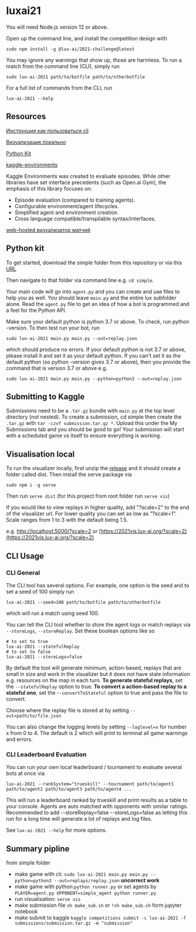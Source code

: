 # luxai21

You will need Node.js version 12 or above.

Open up the command line, and install the competition design with

`sudo npm install -g @lux-ai/2021-challenge@latest`

You may ignore any warnings that show up, those are harmless. To run a match from the command line (CLI), simply run

`sudo lux-ai-2021 path/to/botfile path/to/otherbotfile`

For a full list of commands from the CLI, run

`lux-ai-2021 --help`

## Resources

[Инструкция как пользоваться cli](https://github.com/Lux-AI-Challenge/Lux-Design-2021)

[Визуализация локально](https://github.com/Lux-AI-Challenge/Lux-Viewer-2021)

[Python Kit](https://github.com/Lux-AI-Challenge/Lux-Design-2021/tree/master/kits/python)

[kaggle-environments](https://github.com/Kaggle/kaggle-environments)

Kaggle Environments was created to evaluate episodes. While other libraries have set interface precedents (such as Open.ai Gym), the emphasis of this library focuses on:

- Episode evaluation (compared to training agents).
- Configurable environment/agent lifecycles.
- Simplified agent and environment creation.
- Cross language compatible/transpilable syntax/interfaces.

[web-hosted визуализатор матчей](https://2021vis.lux-ai.org/)

## Python kit

To get started, download the simple folder from this repository or via this [URL](https://github.com/Lux-AI-Challenge/Lux-Design-2021/raw/master/kits/python/simple/simple.tar.gz)

Then navigate to that folder via command line e.g. `cd simple`.

Your main code will go into `agent.py` and you can create and use files to help you as well. You should leave `main.py` and the entire lux subfolder alone. Read the `agent.py` file to get an idea of how a bot is programmed and a feel for the Python API.

Make sure your default python is python 3.7 or above. To check, run python -version. To then test run your bot, run

`sudo lux-ai-2021 main.py main.py --out=replay.json`

which should produce no errors. If your default python is not 3.7 or above, please install it and set it as your default python. If you can't set it as the default python (so python -version gives 3.7 or above), then you provide the command that is version 3.7 or above e.g.

`sudo lux-ai-2021 main.py main.py --python=python3 --out=replay.json`

## Submitting to Kaggle

Submissions need to be a `.tar.gz` bundle with `main.py` at the top level directory (not nested). To create a submission, cd simple then create the `.tar.gz` with `tar -czvf submission.tar.gz *`. Upload this under the My Submissions tab and you should be good to go! Your submission will start with a scheduled game vs itself to ensure everything is working.

## Visualisation local

To run the visualizer locally, first unzip the [release](https://github.com/Lux-AI-Challenge/Lux-Viewer-2021) and it should create a folder called dist. Then install the serve package via

`sudo npm i -g serve`

Then run `serve dist` (for this project from root folder run `serve vis`)

If you would like to view replays in higher quality, add "?scale=2" to the end of the visualizer url. For lower quality you can set as low as "?scale=1". Scale ranges from 1 to 3 with the default being 1.5.

e.g. [http://localhost:5000/?scale=2](http://localhost:5000/?scale=2) or [https://2021vis.lux-ai.org/?scale=2](https://2021vis.lux-ai.org/?scale=2)

## CLI Usage

### CLI General

The CLI tool has several options. For example, one option is the seed and to set a seed of 100 simply run

`lux-ai-2021 --seed=100 path/to/botfile path/to/otherbotfile`

which will run a match using seed 100.

You can tell the CLI tool whether to store the agent logs or match replays via `--storeLogs`, `--storeReplay`. Set these boolean options like so

```shell
# to set to true
lux-ai-2021 --statefulReplay
# to set to false
lux-ai-2021 --storeLogs=false
```

By default the tool will generate minimum, action-based, replays that are small in size and work in the visualizer but it does not have state information e.g. resources on the map in each turn. **To generate stateful replays**, set the `--statefulReplay` option to true. **To convert a action-based replay to a stateful one**, set the -`-convertToStateful` option to true and pass the file to convert.

Choose where the replay file is stored at by setting `--out=path/to/file.json`

You can also change the logging levels by setting `--loglevel=x` for number x from 0 to 4. The default is 2 which will print to terminal all game warnings and errors.

### CLI Leaderboard Evaluation

You can run your own local leaderboard / tournament to evaluate several bots at once via

`lux-ai-2021 --rankSystem="trueskill" --tournament path/to/agent1 path/to/agent2 path/to/agent3 path/to/agent4 ...`

This will run a leaderboard ranked by trueskill and print results as a table to your console. Agents are auto matched with opponents with similar ratings. Recommended to add --storeReplay=false --storeLogs=false as letting this run for a long time will generate a lot of replays and log files.

See `lux-ai-2021 --help` for more options.

## Summary pipline

from simple folder

- make game with cli: `sudo lux-ai-2021 main.py main.py --python=python3 --out=replays/replay.json` **uncorrect work**
- make game with python:`python runner.py` or set agents by `PLAYER=agent.py OPPONENT=simple_agent python runner.py`
- run visualisation: `serve vis`
- make submission file `sh make_sub.sh` or `!sh make_sub.sh` form jupyter notebook
- make submit to kaggle `kaggle competitions submit -c lux-ai-2021 -f submissions/submission.tar.gz -m "submission"`
